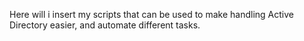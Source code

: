 Here will i insert my scripts that can be used to make handling Active Directory easier, and automate different tasks. 
